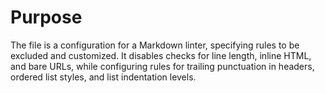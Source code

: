 # Purpose
The file is a configuration for a Markdown linter, specifying rules to be excluded and customized. It disables checks for line length, inline HTML, and bare URLs, while configuring rules for trailing punctuation in headers, ordered list styles, and list indentation levels.
